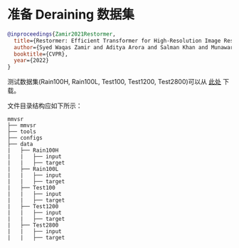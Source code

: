 # 准备 Deraining 数据集

<!-- [DATASET] -->

```bibtex
@inproceedings{Zamir2021Restormer,
  title={Restormer: Efficient Transformer for High-Resolution Image Restoration},
  author={Syed Waqas Zamir and Aditya Arora and Salman Khan and Munawar Hayat and Fahad Shahbaz Khan and Ming-Hsuan Yang},
  booktitle={CVPR},
  year={2022}
}
```

测试数据集(Rain100H, Rain100L, Test100, Test1200, Test2800)可以从 [此处](https://drive.google.com/file/d/1P_-RAvltEoEhfT-9GrWRdpEi6NSswTs8/) 下载。

文件目录结构应如下所示：

```text
mmvsr
├── mmvsr
├── tools
├── configs
├── data
|   ├── Rain100H
|   |   ├── input
|   |   ├── target
|   ├── Rain100L
|   |   ├── input
|   |   ├── target
|   ├── Test100
|   |   ├── input
|   |   ├── target
|   ├── Test1200
|   |   ├── input
|   |   ├── target
|   ├── Test2800
|   |   ├── input
|   |   ├── target
```
